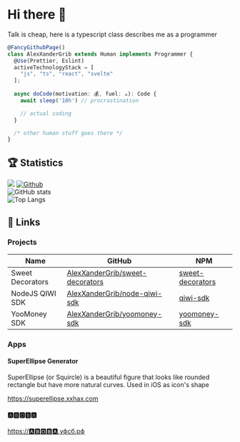 # Hi there 👋

Talk is cheap, here is a typescript class describes me as a programmer

```typescript
@FancyGithubPage()
class AlexXanderGrib extends Human implements Programmer {
  @Use(Prettier, Eslint)
  activeTechnologyStack = [
    "js", "ts", "react", "svelte" 
  ];
  
  async doCode(motivation: 💰, fuel: ☕): Code {
    await sleep('10h') // procrastination

    // actual coding
  }

  /* other human stuff goes there */
}
```

## 🏆 Statistics
![](https://visitor-badge.laobi.icu/badge?page_id=AlexXanderGrib.AlexXanderGrib) [![Github](https://img.shields.io/github/followers/AlexXanderGrib?label=Follow&style=social)](https://github.com/AlexXanderGrib)
<br />
![GitHub stats](https://github-readme-stats.vercel.app/api?username=AlexXanderGrib&show_icons=true&theme=tokyonight) <br />
![Top Langs](https://github-readme-stats.vercel.app/api/top-langs/?username=AlexXanderGrib&theme=tokyonight)

## 🔗 Links

### Projects

| Name             | GitHub                                                                                | NPM                                                            |
| ---------------- | ------------------------------------------------------------------------------------- | -------------------------------------------------------------- |
| Sweet Decorators | [AlexXanderGrib/sweet-decorators](https://github.com/AlexXanderGrib/sweet-decorators) | [sweet-decorators](https://npmjs.com/package/sweet-decorators) |
| NodeJS QIWI SDK  | [AlexXanderGrib/node-qiwi-sdk](https://github.com/AlexXanderGrib/sweet-decorators)    | [qiwi-sdk](https://npmjs.com/package/qiwi-sdk)                 |
| YooMoney SDK | [AlexXanderGrib/yoomoney-sdk](https://github.com/AlexXanderGrib/yoomoney-sdk) | [yoomoney-sdk](https://npmjs.com/package/yoomoney-sdk) 


### Apps

#### SuperEllipse Generator

SuperEllipse (or Squircle) is a beautiful figure that looks like rounded rectangle but have more natural curves. Used in iOS as icon's shape

https://superellipse.xxhax.com

#### 🅰🅱🅾🅱🅰

[https://🅰🅱🅾🅱🅰.уфсб.рф](https://xn--037haca8d.xn--90a5afe.xn--p1ai)


